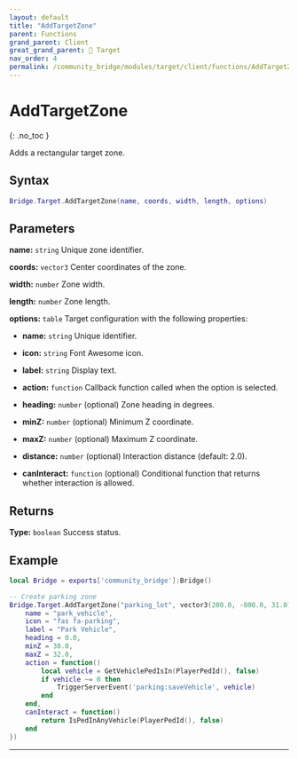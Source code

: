 ```yaml
---
layout: default
title: "AddTargetZone"
parent: Functions
grand_parent: Client
great_grand_parent: 🎯 Target
nav_order: 4
permalink: /community_bridge/modules/target/client/functions/AddTargetZone/
---
```


# AddTargetZone
{: .no_toc }

Adds a rectangular target zone.

## Syntax

```lua
Bridge.Target.AddTargetZone(name, coords, width, length, options)
```

## Parameters

**name:** `string`
Unique zone identifier.

**coords:** `vector3`
Center coordinates of the zone.

**width:** `number`
Zone width.

**length:** `number`
Zone length.

**options:** `table`
Target configuration with the following properties:

- **name:** `string`
  Unique identifier.

- **icon:** `string`
  Font Awesome icon.

- **label:** `string`
  Display text.

- **action:** `function`
  Callback function called when the option is selected.

- **heading:** `number` (optional)
  Zone heading in degrees.

- **minZ:** `number` (optional)
  Minimum Z coordinate.

- **maxZ:** `number` (optional)
  Maximum Z coordinate.

- **distance:** `number` (optional)
  Interaction distance (default: 2.0).

- **canInteract:** `function` (optional)
  Conditional function that returns whether interaction is allowed.

## Returns

**Type:** `boolean`
Success status.

## Example

```lua
local Bridge = exports['community_bridge']:Bridge()

-- Create parking zone
Bridge.Target.AddTargetZone("parking_lot", vector3(200.0, -800.0, 31.0), 10.0, 15.0, {
    name = "park_vehicle",
    icon = "fas fa-parking",
    label = "Park Vehicle",
    heading = 0.0,
    minZ = 30.0,
    maxZ = 32.0,
    action = function()
        local vehicle = GetVehiclePedIsIn(PlayerPedId(), false)
        if vehicle ~= 0 then
            TriggerServerEvent('parking:saveVehicle', vehicle)
        end
    end,
    canInteract = function()
        return IsPedInAnyVehicle(PlayerPedId(), false)
    end
})
```

---